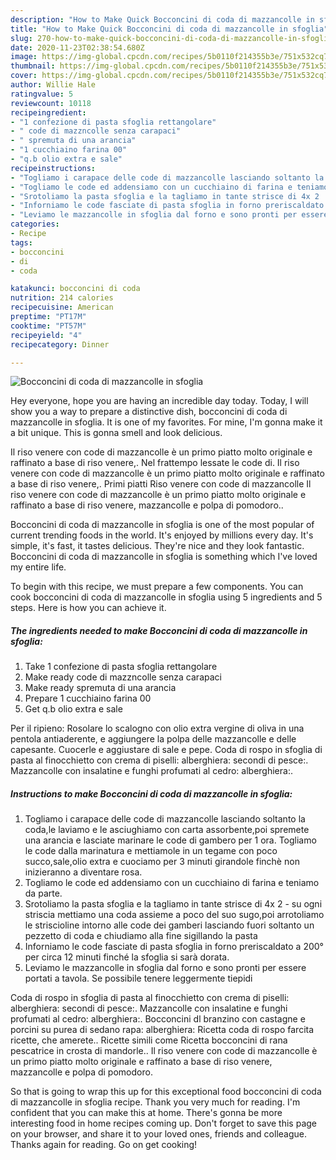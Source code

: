 ```yaml
---
description: "How to Make Quick Bocconcini di coda di mazzancolle in sfoglia"
title: "How to Make Quick Bocconcini di coda di mazzancolle in sfoglia"
slug: 270-how-to-make-quick-bocconcini-di-coda-di-mazzancolle-in-sfoglia
date: 2020-11-23T02:38:54.680Z
image: https://img-global.cpcdn.com/recipes/5b0110f214355b3e/751x532cq70/bocconcini-di-coda-di-mazzancolle-in-sfoglia-recipe-main-photo.jpg
thumbnail: https://img-global.cpcdn.com/recipes/5b0110f214355b3e/751x532cq70/bocconcini-di-coda-di-mazzancolle-in-sfoglia-recipe-main-photo.jpg
cover: https://img-global.cpcdn.com/recipes/5b0110f214355b3e/751x532cq70/bocconcini-di-coda-di-mazzancolle-in-sfoglia-recipe-main-photo.jpg
author: Willie Hale
ratingvalue: 5
reviewcount: 10118
recipeingredient:
- "1 confezione di pasta sfoglia rettangolare"
- " code di mazzncolle senza carapaci"
- " spremuta di una arancia"
- "1 cucchiaino farina 00"
- "q.b olio extra e sale"
recipeinstructions:
- "Togliamo i carapace delle code di mazzancolle lasciando soltanto la coda,le laviamo e le asciughiamo con carta assorbente,poi spremete una arancia e lasciate marinare le code di gambero per 1 ora. Togliamo le code dalla marinatura e mettiamole in un tegame con poco succo,sale,olio extra e cuociamo per 3 minuti girandole finchè non inizieranno a diventare rosa."
- "Togliamo le code ed addensiamo con un cucchiaino di farina e teniamo da parte."
- "Srotoliamo la pasta sfoglia e la tagliamo in tante strisce di 4x 2  su ogni striscia mettiamo una coda assieme a poco del suo sugo,poi arrotoliamo le striscioline intorno alle code dei gamberi lasciando fuori soltanto un pezzetto di coda e chiudiamo alla fine sigillando la pasta"
- "Inforniamo le code fasciate di pasta sfoglia in forno preriscaldato a 200° per circa 12 minuti finché la sfoglia si sarà dorata."
- "Leviamo le mazzancolle in sfoglia dal forno e sono pronti per essere portati a tavola. Se possibile tenere leggermente tiepidi"
categories:
- Recipe
tags:
- bocconcini
- di
- coda

katakunci: bocconcini di coda 
nutrition: 214 calories
recipecuisine: American
preptime: "PT17M"
cooktime: "PT57M"
recipeyield: "4"
recipecategory: Dinner

---
```



![Bocconcini di coda di mazzancolle in sfoglia](https://img-global.cpcdn.com/recipes/5b0110f214355b3e/751x532cq70/bocconcini-di-coda-di-mazzancolle-in-sfoglia-recipe-main-photo.jpg)

Hey everyone, hope you are having an incredible day today. Today, I will show you a way to prepare a distinctive dish, bocconcini di coda di mazzancolle in sfoglia. It is one of my favorites. For mine, I'm gonna make it a bit unique. This is gonna smell and look delicious.

Il riso venere con code di mazzancolle è un primo piatto molto originale e raffinato a base di riso venere,. Nel frattempo lessate le code di. Il riso venere con code di mazzancolle è un primo piatto molto originale e raffinato a base di riso venere,. Primi piatti Riso venere con code di mazzancolle Il riso venere con code di mazzancolle è un primo piatto molto originale e raffinato a base di riso venere, mazzancolle e polpa di pomodoro..

Bocconcini di coda di mazzancolle in sfoglia is one of the most popular of current trending foods in the world. It's enjoyed by millions every day. It's simple, it's fast, it tastes delicious. They're nice and they look fantastic. Bocconcini di coda di mazzancolle in sfoglia is something which I've loved my entire life.


To begin with this recipe, we must prepare a few components. You can cook bocconcini di coda di mazzancolle in sfoglia using 5 ingredients and 5 steps. Here is how you can achieve it.

<!--inarticleads1-->

##### The ingredients needed to make Bocconcini di coda di mazzancolle in sfoglia:

1. Take 1 confezione di pasta sfoglia rettangolare
1. Make ready  code di mazzncolle senza carapaci
1. Make ready  spremuta di una arancia
1. Prepare 1 cucchiaino farina 00
1. Get q.b olio extra e sale


Per il ripieno: Rosolare lo scalogno con olio extra vergine di oliva in una pentola antiaderente, e aggiungere la polpa delle mazzancolle e delle capesante. Cuocerle e aggiustare di sale e pepe. Coda di rospo in sfoglia di pasta al finocchietto con crema di piselli: alberghiera: secondi di pesce:. Mazzancolle con insalatine e funghi profumati al cedro: alberghiera:. 

<!--inarticleads2-->

##### Instructions to make Bocconcini di coda di mazzancolle in sfoglia:

1. Togliamo i carapace delle code di mazzancolle lasciando soltanto la coda,le laviamo e le asciughiamo con carta assorbente,poi spremete una arancia e lasciate marinare le code di gambero per 1 ora. Togliamo le code dalla marinatura e mettiamole in un tegame con poco succo,sale,olio extra e cuociamo per 3 minuti girandole finchè non inizieranno a diventare rosa.
1. Togliamo le code ed addensiamo con un cucchiaino di farina e teniamo da parte.
1. Srotoliamo la pasta sfoglia e la tagliamo in tante strisce di 4x 2  - su ogni striscia mettiamo una coda assieme a poco del suo sugo,poi arrotoliamo le striscioline intorno alle code dei gamberi lasciando fuori soltanto un pezzetto di coda e chiudiamo alla fine sigillando la pasta
1. Inforniamo le code fasciate di pasta sfoglia in forno preriscaldato a 200° per circa 12 minuti finché la sfoglia si sarà dorata.
1. Leviamo le mazzancolle in sfoglia dal forno e sono pronti per essere portati a tavola. Se possibile tenere leggermente tiepidi


Coda di rospo in sfoglia di pasta al finocchietto con crema di piselli: alberghiera: secondi di pesce:. Mazzancolle con insalatine e funghi profumati al cedro: alberghiera:. Bocconcini dl branzino con castagne e porcini su purea di sedano rapa: alberghiera: Ricetta coda di rospo farcita ricette, che amerete.. Ricette simili come Ricetta bocconcini di rana pescatrice in crosta di mandorle.. Il riso venere con code di mazzancolle è un primo piatto molto originale e raffinato a base di riso venere, mazzancolle e polpa di pomodoro. 

So that is going to wrap this up for this exceptional food bocconcini di coda di mazzancolle in sfoglia recipe. Thank you very much for reading. I'm confident that you can make this at home. There's gonna be more interesting food in home recipes coming up. Don't forget to save this page on your browser, and share it to your loved ones, friends and colleague. Thanks again for reading. Go on get cooking!
